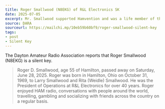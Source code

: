 ```yaml
---
title: Roger Smallwood (N8EKG) of R&L Electronics SK
date: 2025-07-05
excerpt: Mr. Smallwood supported Hamvention and was a life member of the Dayton Amateur Radio Association.
source: DARA
sourceurl: https://mailchi.mp/10eb59b60bf9/roger-smallwood-silent-key
tags:
- post
- Silent Key
---
```

The Dayton Amateur Radio Association reports that Roger Smallwood (N8EKG) is a silent key. 

> Roger D. Smallwood, age 55 of Hamilton, passed away on Saturday, June 28, 2025. Roger was born in Hamilton, Ohio on October 31, 1969, to Larry Smallwood and Rita (Weidle) Smallwood. He was the President of Operations at R&L Electronics for over 40 years. Roger enjoyed HAM radio, conversations with people around the world, travelling, gambling and socializing with friends across the country on a regular basis.